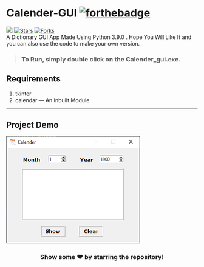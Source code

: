 # Calender-GUI [![forthebadge](https://forthebadge.com/images/badges/made-with-python.svg)](https://forthebadge.com)
![](https://visitor-badge.glitch.me/badge?page_id=insanecodes.Calender-GUI)
[![Stars](https://img.shields.io/github/stars/insanecodes/Calender-GUI)](https://github.com/insanecodes/Calender-GUI)
[![Forks](https://img.shields.io/github/forks/insanecodes/Calender-GUI)](https://github.com/insanecodes/Calender-GUI/fork)
<br>
A Dictionary GUI App Made Using Python 3.9.0 .
Hope You Will Like It and you can also use the code to make your own version.

>### To Run, simply double click on the **Calender_gui.exe**.
## Requirements
1.  tkinter
2.  calendar  —  An Inbuilt Module 

---
## Project Demo
<img src="calender.PNG">

<div align="center">

### Show some ❤️ by starring the repository!

</div>
